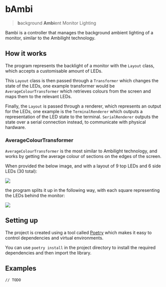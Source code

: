 # bAmbi

> **b**ackground **Ambi**ent Monitor Lighting

Bambi is a controller that manages the background ambient lighting of a monitor, similar to the Ambilight technology.

## How it works

The program represents the backlight of a monitor with the `Layout` class, which accepts a customisable amount of LEDs.

This `Layout` class is then passed through a `Transformer` which changes the state of the LEDs, one example transformer would be `AverageColourTransformer` which retrieves colours from the screen and maps them to the relevant LEDs.

Finally, the `Layout` is passed through a renderer, which represents an output for the LEDs, one example is the `TerminalRenderer` which outputs a representation of the LED state to the terminal. `SerialRenderer` outputs the state over a serial connection instead, to communicate with physical hardware.

### AverageColourTransformer

`AverageColourTransformer` is the most similar to Ambilight technology, and works by getting the average colour of sections on the edges of the screen.

When provided the below image, and with a layout of 9 top LEDs and 6 side LEDs (30 total):

![](https://i.imgur.com/utCfeMy.png)

the program splits it up in the following way, with each square representing the LEDs behind the monitor:

![](https://i.imgur.com/UkyPtvN.png)

## Setting up

The project is created using a tool called [Poetry](https://python-poetry.org/) which makes it easy to control dependencies and virtual environments.

You can use `poetry install` in the project directory to install the required dependencies and then import the library.

## Examples

`// TODO`